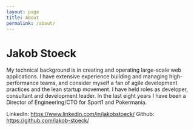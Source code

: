 ```yaml
---
layout: page
title: About
permalink: /about/
---
```


# Jakob Stoeck

My technical background is in creating and operating large-scale web applications. I have extensive experience building and managing high-performance teams, and consider myself a fan of agile development practices and the lean startup movement. I have held roles as developer, consultant and development leader. In the last eight years I have been a Director of Engineering/CTO for Sport1 and Pokermania.

LinkedIn: https://www.linkedin.com/in/jakobstoeck/
Github: https://github.com/jakob-stoeck/
